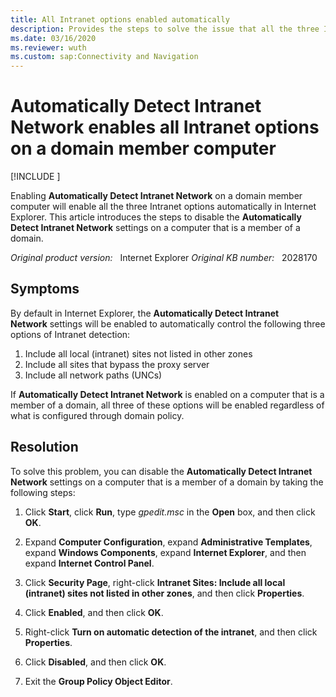 ```yaml
---
title: All Intranet options enabled automatically
description: Provides the steps to solve the issue that all the three Intranet Options automatically will be enabled if Automatically Detect Intranet Network is enabled on a domain member computer.
ms.date: 03/16/2020
ms.reviewer: wuth
ms.custom: sap:Connectivity and Navigation
---
```

# Automatically Detect Intranet Network enables all Intranet options on a domain member computer

[!INCLUDE [](../../../includes/browsers-important.md)]

Enabling **Automatically Detect Intranet Network** on a domain member computer will enable all the three Intranet options automatically in Internet Explorer. This article introduces the steps to disable the **Automatically Detect Intranet Network** settings on a computer that is a member of a domain.

_Original product version:_ &nbsp; Internet Explorer
_Original KB number:_ &nbsp; 2028170

## Symptoms

By default in Internet Explorer, the **Automatically Detect Intranet Network** settings will be enabled to automatically control the following three options of Intranet detection:

1. Include all local (intranet) sites not listed in other zones
2. Include all sites that bypass the proxy server
3. Include all network paths (UNCs)

If **Automatically Detect Intranet Network** is enabled on a computer that is a member of a domain, all three of these options will be enabled regardless of what is configured through domain policy.

## Resolution

To solve this problem, you can disable the **Automatically Detect Intranet Network** settings on a computer that is a member of a domain by taking the following steps:

1. Click **Start**, click **Run**, type *gpedit.msc* in the **Open** box, and then click **OK**.

2. Expand **Computer Configuration**, expand **Administrative Templates**, expand **Windows Components**, expand **Internet Explorer**, and then expand **Internet Control Panel**.

3. Click **Security Page**, right-click **Intranet Sites: Include all local (intranet) sites not listed in other zones**, and then click **Properties**.

4. Click **Enabled**, and then click **OK**.

5. Right-click **Turn on automatic detection of the intranet**, and then click **Properties**.

6. Click **Disabled**, and then click **OK**.

7. Exit the **Group Policy Object Editor**.
